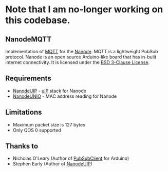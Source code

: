 Note that I am no-longer working on this codebase.
==================================================


NanodeMQTT
----------

Implementation of [MQTT] for the [Nanode]. MQTT is a lightweight PubSub protocol.
Nanode is an open source Arduino-like board that has in-built internet connectivity.
It is licensed under the [BSD 3-Clause License].


Requirements
------------

* [NanodeUIP] - [uIP] stack for Nanode
* [NanodeUNIO] - MAC address reading for Nanode


Limitations
-----------

- Maximum packet size is 127 bytes
- Only QOS 0 supported


Thanks to
---------

* Nicholas O'Leary (Author of [PubSubClient] for Arduino)
* Stephen Early (Author of [NanodeUIP])




[MQTT]:         http://mqtt.org/
[Nanode]:       http://nanode.eu/
[NanodeUIP]:    http://github.com/sde1000/NanodeUIP
[NanodeUNIO]:   http://github.com/sde1000/NanodeUNIO
[uIP]:          http://en.wikipedia.org/wiki/UIP_(micro_IP)
[Contiki]:      http://www.contiki-os.org/
[PubSubClient]: http://knolleary.net/arduino-client-for-mqtt/
[BSD 3-Clause License]: http://www.opensource.org/licenses/BSD-3-Clause

